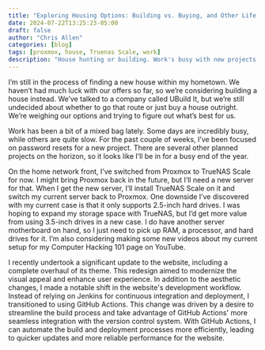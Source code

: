 ```yaml
---
title: "Exploring Housing Options: Building vs. Buying, and Other Life Updates"
date: 2024-07-22T13:25:23-05:00
draft: false
author: "Chris Allen"
categories: [blog]
tags: [proxmox, house, Truenas Scale, work]
description: "House hunting or building. Work's busy with new projects. Switched from Proxmox to TrueNAS; planning server upgrades soon."
---
```

I’m still in the process of finding a new house within my hometown. We haven’t had much luck with our offers so far, so we’re considering building a house instead. We’ve talked to a company called UBuild It, but we’re still undecided about whether to go that route or just buy a house outright. We’re weighing our options and trying to figure out what’s best for us.

Work has been a bit of a mixed bag lately. Some days are incredibly busy, while others are quite slow. For the past couple of weeks, I’ve been focused on password resets for a new project. There are several other planned projects on the horizon, so it looks like I’ll be in for a busy end of the year.

On the home network front, I’ve switched from Proxmox to TrueNAS Scale for now. I might bring Proxmox back in the future, but I’ll need a new server for that. When I get the new server, I’ll install TrueNAS Scale on it and switch my current server back to Proxmox. One downside I’ve discovered with my current case is that it only supports 2.5-inch hard drives. I was hoping to expand my storage space with TrueNAS, but I’d get more value from using 3.5-inch drives in a new case. I do have another server motherboard on hand, so I just need to pick up RAM, a processor, and hard drives for it. I’m also considering making some new videos about my current setup for my Computer Hacking 101 page on YouTube.

I recently undertook a significant update to the website, including a complete overhaul of its theme. This redesign aimed to modernize the visual appeal and enhance user experience. In addition to the aesthetic changes, I made a notable shift in the website's development workflow. Instead of relying on Jenkins for continuous integration and deployment, I transitioned to using GitHub Actions. This change was driven by a desire to streamline the build process and take advantage of GitHub Actions' more seamless integration with the version control system. With GitHub Actions, I can automate the build and deployment processes more efficiently, leading to quicker updates and more reliable performance for the website.

